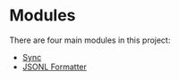 # Modules

There are four main modules in this project:

- [Sync](./sync.md)
- [JSONL Formatter](./jsonl_formatter.md)
